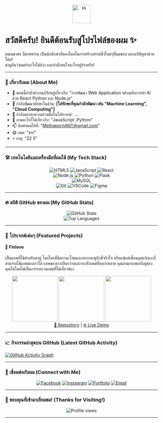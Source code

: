 <p align="center">
  <img src="https://media.giphy.com/media/v1.RAJqK1T1hMhU3/giphy.gif" width="60" alt="Hi" />
  <h1>สวัสดีครับ! ยินดีต้อนรับสู่โปรไฟล์ของผม ✨</h1>
  <p>
    ผมเมธาพร ลิ้มรสธรรม เป็นนักศึกษาที่หลงใหลในการสร้างสรรค์สิ่งใหม่ๆที่ผมชอบ และแก้ปัญหาด้วยโค้ด!
    <br>
    มาดูกันว่าผมทำอะไรได้บ้าง และกำลังสนใจอะไรอยู่บ้างครับ!
  </p>
</p>

---

### 🚀 เกี่ยวกับผม (About Me)

- 🔭 ตอนนี้กำลังทำงาน/เรียนรู้เกี่ยวกับ: "การพัฒนา Web Application พร้อมกับการทำ AI ด้วย React Python และ Node.js"
- 🌱 กำลังพัฒนาทักษะในด้าน: **[ใส่ทักษะที่คุณกำลังพัฒนา เช่น "Machine Learning", "Cloud Computing"]**
- 👯 กำลังมองหาความร่วมมือในโปรเจกต์: ....
- 💬 ถามอะไรก็ได้เกี่ยวกับ: "JavaScript ,Python"
- 📫 ติดต่อผมได้ที่: "MethapornANT@gmail.com"
- 😄 เพศ: "ชาย"
- ⚡ อายุ: "22 ปี"

---

### 🛠️ เทคโนโลยีและเครื่องมือที่ผมใช้ (My Tech Stack)

<p align="center">
  <img src="https://img.shields.io/badge/HTML5-E34F26?style=for-the-badge&logo=html5&logoColor=white" alt="HTML5">
  <img src="https://img.shields.io/badge/JavaScript-F7DF1E?style=for-the-badge&logo=javascript&logoColor=black" alt="JavaScript">
  <img src="https://img.shields.io/badge/React-20232A?style=for-the-badge&logo=react&logoColor=61DAFB" alt="React">
  <br>
  <img src="https://img.shields.io/badge/Node.js-339933?style=for-the-badge&logo=node.js&logoColor=white" alt="Node.js">
  <img src="https://img.shields.io/badge/Python-3776AB?style=for-the-badge&logo=python&logoColor=white" alt="Python">
  <img src="https://img.shields.io/badge/Flask-000000?style=for-the-badge&logo=flask&logoColor=white" alt="Flask">
  <br>
  <img src="https://img.shields.io/badge/MySQL-4479A1?style=for-the-badge&logo=mysql&logoColor=white" alt="MySQL">
  <br>
  <img src="https://img.shields.io/badge/Git-F05032?style=for-the-badge&logo=git&logoColor=white" alt="Git">
  <img src="https://img.shields.io/badge/VSCode-007ACC?style=for-the-badge&logo=visualstudiocode&logoColor=white" alt="VSCode">
  <img src="https://img.shields.io/badge/Figma-F24E1E?style=for-the-badge&logo=figma&logoColor=white" alt="Figma">
</p>

---

### 🔥 สถิติ GitHub ของผม (My GitHub Stats)

<p align="center">
  <img src="https://github-readme-stats.vercel.app/api?username=MethapornANT&show_icons=true&theme=radical&include_all_commits=true&count_private=true&hide_border=true" alt="GitHub Stats">
  <br>
  <img src="https://github-readme-stats.vercel.app/api/top-langs/?username=MethapornANT&layout=compact&theme=radical&hide_border=true" alt="Top Languages">
</p>

---

### 🌟 โปรเจกต์เด่นๆ (Featured Projects)

#### 🚀 Finlove
<p>
  เป็นแอพที่ใช้สำหรับหาคู่ โดยใครที่มีสถานะโสดและอยากหาคู่รักที่จริงใจ หรือแม้แต่เพื่อนคุยแก้เหงาก็สามารถใช้แอพของเราได้ แอพของเราเปิดกว้างและรองรับเพศที่หลากหลาย คุณสามารถพบกับคู่ของคุณได้โดยไม่เป็นการรบกวนเพศที่ไม่เกี่ยวข้อง
</p>
<p align="center">
<img src="https://github.com/MethapornANT/PicFinlove/blob/main/Login.png" width="150"/>
<img src="https://github.com/MethapornANT/PicFinlove/blob/main/Android%20Compact%20-%201.png" width="150"/>
<img src="https://github.com/MethapornANT/PicFinlove/blob/main/in%20Chat.png" width="150"/>
<br>
<a href="https://github.com/MethapornANT/FinloveAndroid.git" target="_blank">🔗 Repository</a> | <a href="https://github.com/MethapornANT/FinloveAndroid.git" target="_blank">🌐 Live Demo</a>
</p>

---

### 📈 กิจกรรมล่าสุดบน GitHub (Latest GitHub Activity)

<a href="https://github.com/MethapornANT">
  <img src="https://github-readme-activity-graph.vercel.app/graph?username=MethapornANT&theme=react&hide_border=true" alt="GitHub Activity Graph">
</a>

---

### 👋 เชื่อมต่อกับผม (Connect with Me)

<p align="center">
  <a href="https://www.facebook.com/methaporn.limrosthum" target="_blank"><img src="https://img.shields.io/badge/Facebook-1877F2?style=for-the-badge&logo=facebook&logoColor=white" alt="Facebook"></a>
  <a href="https://www.instagram.com/antz._507" target="_blank"><img src="https://img.shields.io/badge/Instagram-E4405F?style=for-the-badge&logo=instagram&logoColor=white" alt="Instagram"></a>
  <a href="[ลิงก์เว็บไซต์ส่วนตัว/Portfolio]" target="_blank"><img src="https://img.shields.io/badge/Portfolio-FF5722?style=for-the-badge&logo=firefox&logoColor=white" alt="Portfolio"></a>
  <a href="mailto:MethapornANT@gmail.com"><img src="https://img.shields.io/badge/Email-D14836?style=for-the-badge&logo=gmail&logoColor=white" alt="Email"></a>
</p>

---

### 💖 ขอบคุณที่เข้ามาเยี่ยมชม! (Thanks for Visiting!)

<p align="center">
  <img src="https://komarev.com/ghpvc/?username=MethapornANT&color=blueviolet" alt="Profile views">
</p>

---
